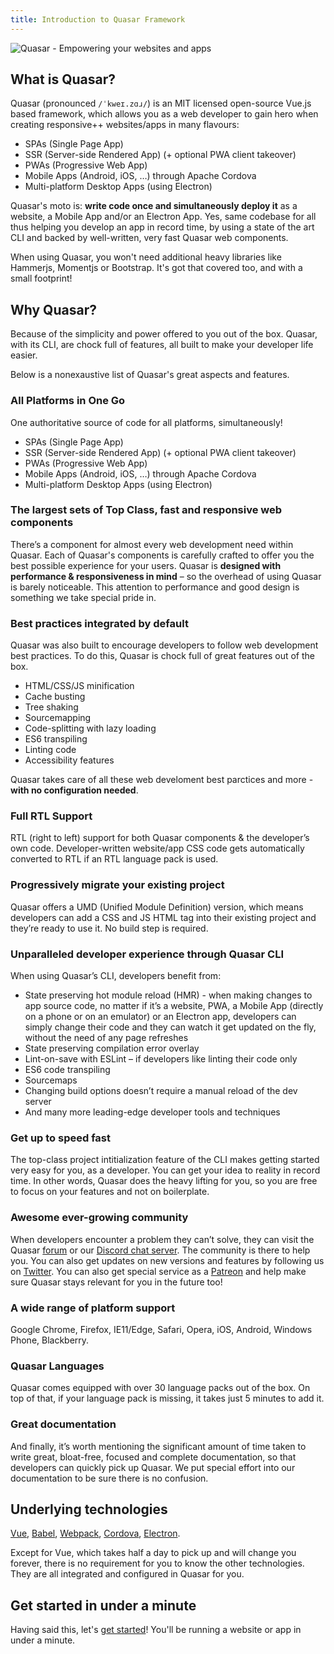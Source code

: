 ```yaml
---
title: Introduction to Quasar Framework
---
```


![Quasar - Empowering your websites and apps](statics/img/responsive-logo.png)

## What is Quasar?
Quasar (pronounced `/ˈkweɪ.zɑɹ/`) is an MIT licensed open-source Vue.js based framework, which allows you as a web developer to gain hero when creating responsive++ websites/apps in many flavours:
* SPAs (Single Page App)
* SSR (Server-side Rendered App) (+ optional PWA client takeover)
* PWAs (Progressive Web App)
* Mobile Apps (Android, iOS, …) through Apache Cordova
* Multi-platform Desktop Apps (using Electron)

Quasar's moto is: **write code once and simultaneously deploy it** as a website, a Mobile App and/or an Electron App. Yes, same codebase for all thus helping you develop an app in record time, by using a state of the art CLI and backed by well-written, very fast Quasar web components.

When using Quasar, you won't need additional heavy libraries like Hammerjs, Momentjs or Bootstrap. It's got that covered too, and with a small footprint!

## Why Quasar?
Because of the simplicity and power offered to you out of the box. Quasar, with its CLI, are chock full of features, all built to make your developer life easier.

Below is a nonexaustive list of Quasar's great aspects and features.

### All Platforms in One Go
One authoritative source of code for all platforms, simultaneously!
 - SPAs (Single Page App)
 - SSR (Server-side Rendered App) (+ optional PWA client takeover)
 - PWAs (Progressive Web App)
 - Mobile Apps (Android, iOS, …) through Apache Cordova
 - Multi-platform Desktop Apps (using Electron)

### The largest sets of Top Class, fast and responsive web components
There’s a component for almost every web development need within Quasar. Each of Quasar's components is carefully crafted to offer you the best possible experience for your users. Quasar is **designed with performance & responsiveness in mind** – so the overhead of using Quasar is barely noticeable. This attention to performance and good design is something we take special pride in.

### Best practices integrated by default
Quasar was also built to encourage developers to follow web development best practices. To do this, Quasar is chock full of great features out of the box.
 - HTML/CSS/JS minification
 - Cache busting
 - Tree shaking
 - Sourcemapping
 - Code-splitting with lazy loading
 - ES6 transpiling
 - Linting code
 - Accessibility features

Quasar takes care of all these web develoment best parctices and more - **with no configuration needed**.

### Full RTL Support
RTL (right to left) support for both Quasar components & the developer’s own code. Developer-written website/app CSS code gets automatically converted to RTL if an RTL language pack is used.

### Progressively migrate your existing project
Quasar offers a UMD (Unified Module Definition) version, which means developers can add a CSS and JS HTML tag into their existing project and they’re ready to use it. No build step is required.

### Unparalleled developer experience through Quasar CLI
When using Quasar’s CLI, developers benefit from:

 - State preserving hot module reload (HMR) - when making changes to app source code, no matter if it’s a website, PWA, a Mobile App (directly on a phone or on an emulator) or an Electron app, developers can simply change their code and they can watch it get updated on the fly, without the need of any page refreshes
 - State preserving compilation error overlay
 - Lint-on-save with ESLint – if developers like linting their code only
 - ES6 code transpiling
 - Sourcemaps
 - Changing build options doesn’t require a manual reload of the dev server
 - And many more leading-edge developer tools and techniques

### Get up to speed fast
The top-class project intitialization feature of the CLI makes getting started very easy for you, as a developer. You can get your idea to reality in record time. In other words, Quasar does the heavy lifting for you, so you are free to focus on your features and not on boilerplate.

### Awesome ever-growing community
When developers encounter a problem they can’t solve, they can visit the Quasar [forum](https://forum.quasar-framework.org/) or our [Discord chat server](https://discord.gg/5TDhbDg). The community is there to help you. You can also get updates on new versions and features by following us on [Twitter](https://twitter.com/quasarframework). You can also get special service as a [Patreon](https://www.patreon.com/quasarframework) and help make sure Quasar stays relevant for you in the future too!

### A wide range of platform support
Google Chrome, Firefox, IE11/Edge, Safari, Opera, iOS, Android, Windows Phone, Blackberry.

### Quasar Languages
Quasar comes equipped with over 30 language packs out of the box. On top of that, if your language pack is missing, it takes just 5 minutes to add it.

### Great documentation
And finally, it’s worth mentioning the significant amount of time taken to write great, bloat-free, focused and complete documentation, so that developers can quickly pick up Quasar. We put special effort into our documentation to be sure there is no confusion.

## Underlying technologies
[Vue](https://vuejs.org/), [Babel](https://babeljs.io/), [Webpack](https://webpack.js.org/), [Cordova](https://cordova.apache.org/), [Electron](https://electronjs.org/).

Except for Vue, which takes half a day to pick up and will change you forever, there is no requirement for you to know the other technologies. They are all integrated and configured in Quasar for you.

## Get started in under a minute
Having said this, let's [get started](/getting-started/pick-quasar-flavour)! You'll be running a website or app in under a minute.
